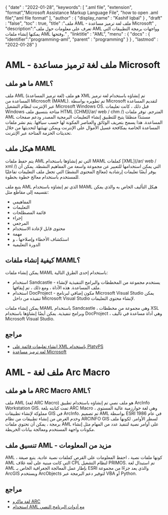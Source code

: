 
{
  "date" : "2022-01-28",
  "keywords": [ ".aml file", "extension", "format","Microsoft Assistance Markup Language File", "how to open .aml file","aml file format" ],
  "author" : {
    "display_name" : "Kashif Iqbal"
} ,
  "draft" : "false",
  "toc" : true,
  "title" :"ملف AML - ملف لغة ترميز مساعدة Microsoft" ,
  "description":"تعرف على معلومات حول ملف AML وواجهات برمجة التطبيقات التي يمكنها إنشاء ملفات AML وفتحها." ,
  "linktitle" : "AML",
  "menu" : {
    "docs" : {
      "identifier":"programming-aml",
      "parent" : "programming"
}
} ,
  "lastmod" : "2022-01-28"
}

# AML - ملف لغة ترميز مساعدة Microsoft

## ما هو ملف AML؟

ملف AML (لغة ترميز المساعدة) هو ملف XML تم إنشاؤه باستخدام لغة ترميز المساعدة من Microsoft (MAML). تم تطويره بواسطة Microsoft لتقديم المساعدة عبر الإنترنت لنظام التشغيل Microsoft Windows OS. قبل ذلك ، كانت تعليمات Windows متاحة بتنسيق ملف HTML [CHM](/ar/ web / chm /) المترجم. توفر ملفات AML مستندًا منظمًا يتيح للتطبيق إنشاء التعليمات البرمجية المصدر ودعم صفحات المساعدة. هذا يسمح بتعريف الوثائق والعناصر المكونة لها حسب سياقها. يتم نشر ملفات المساعدة الخاصة بمكافحة غسيل الأموال على الإنترنت ويمكن تهيئتها لتحديثها من خلال تحديثات الحزمة المتاحة عبر الإنترنت.

## هيكل ملف MAML

يتم حفظ ملفات AML التي تم إنشاؤها باستخدام MAML كملفات [XML](/ar/ web / xml /) التي يمكن استخدامها للتعبير عن مجموعة واسعة من المفاهيم النشطة. يمكن أن يوفر أيضًا تعليمات إرشادية (معالج المحتوى النشط) التي تجعل ملف التعليمات تفاعليًا للمستخدم باستخدام معالج خطوة بخطوة.

يتبع ملف AML الذي تم إنشاؤه باستخدام MAML هيكل التأليف الخاص به والذي يمكن تقسيمه إلى مقاطع مثل:

* المفاهيمي
* التعليمات
* قائمة المصطلحات
* إجراء
* المرجعي
* محتوى قابل لإعادة الاستخدام
* مهمة
* استكشاف الأخطاء وإصلاحها ، و
* الدورة التعليمية

## كيفية إنشاء ملفات MAML؟

يمكن إنشاء ملفات MAML باستخدام إحدى الطرق التالية:

* استخدام Sandcastle - يستخدم مجموعة من المخططات والبرامج التنفيذية لإنشاء ملف المساعدة. هذه الأداة ، ومع ذلك ، تم إيقافها.
* استخدام DocProject - مكون إضافي لبرنامج Microsoft Visual Studio يمكن تنفيذه من داخل Microsoft Visual Studio لإنشاء محتوى التعليمات.

يمكن إنشاء ملفات MAML باستخدام Sandcastle ، وهي مجموعة من مخططات XSL وبرامج تنفيذية. يمكن أيضًا إنشاؤها باستخدام DocProject ، وهي أداة مساعدة في تأليف Microsoft Visual Studio.

## مراجع

* [إنشاء تعليمات قائمة على XML باستخدام PlatyPS
](https://docs.microsoft.com/en-us/powershell/scripting/dev-cross-plat/create-help-using-platyps؟view=powershell-7.2)
* [لغة ترميز مساعدة Microsoft](https://en.wikipedia.org/wiki/Microsoft_Assistance_Markup_Language)

# AML - ملف لغة Arc Macro

## ما هو ملف ARC Macro AML؟

ملف AML (لغة ARC Macro) هو ملف نصي تم إنشاؤه باستخدام تطبيق ArcInfo Workstation GIS. تمت كتابته بلغة ARC Macro ، وهي لغة خوارزمية عالية المستوى مملوكة لإنشاء تطبيقات GIS في ArcInfo. تم تصميم AML بواسطة ESRI في عام 1986 وخدم الغرض من إنشاء تطبيقات من نظام ARCINFO GIS لسطر الأوامر. لكونها ملف برمجة ، يمكن أن تحتوي ملفات AML على أوامر نصية لتنفيذ عدد من المهام مثل إنشاء مكونات واجهة المستخدم ومعالجة بيانات الخريطة.

## تنسيق ملف AML - مزيد من المعلومات

AML ، كونها ملفات نصية ، احفظ المعلومات على القرص كملفات نصية عادية. يتبع صيغة AML التي كانت مبنية على لغة غلاف CPL لنظام التشغيل PRIMOS. تم استبدال لغة AML بإطار عمل المعالجة الجغرافية الخاص بـ ESRI والذي يعد جزءًا من مجموعة ArcGIS ويستخدم ArcObjects لتوفير دعم البرمجة عبر VBA أو Python.

## مراجع

* [لغة ماكرو ARC](https://en.wikipedia.org/wiki/ARC_Macro_Language)
* [استخدام AML مع أدوات البرنامج النصي](https://desktop.arcgis.com/en/arcmap/latest/analyze/creating-tools/using-amls-with-script-tools.htm)

